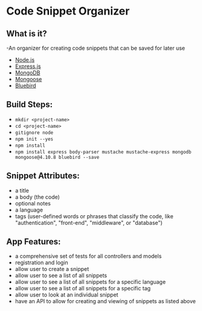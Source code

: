 # Code Snippet Organizer

## What is it?

-An organizer for creating code snippets that can be saved for later use

- [Node.js](https://nodejs.org/api/)
- [Express.js](https://www.npmjs.com/package/express)
- [MongoDB](https://www.npmjs.com/package/mongodb)
- [Mongoose](https://www.npmjs.com/package/mongoose)
- [Bluebird](https://www.npmjs.com/package/bluebird)

## Build Steps:

- `mkdir <project-name>`
- `cd <project-name>`
- `gitignore node`
- `npm init --yes`
- `npm install`
- `npm install express body-parser mustache mustache-express mongodb mongoose@4.10.8 bluebird --save`


## Snippet Attributes:

- a title
- a body (the code)
- optional notes
- a language
- tags (user-defined words or phrases that classify the code, like "authentication", "front-end", "middleware", or "database")

## App Features:

- a comprehensive set of tests for all controllers and models
- registration and login
- allow user to create a snippet
- allow user to see a list of all snippets
- allow user to see a list of all snippets for a specific language
- allow user to see a list of all snippets for a specific tag
- allow user to look at an individual snippet
- have an API to allow for creating and viewing of snippets as listed above
